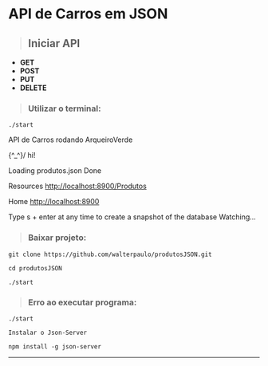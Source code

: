 # API de Carros em JSON


>## Iniciar API

* **GET**
* **POST**
* **PUT**
* **DELETE**


> ### Utilizar o terminal:
```
./start
```

API de Carros rodando
ArqueiroVerde

  \{^_^}/ hi!

  Loading produtos.json
  Done

  Resources
  [http://localhost:8900/Produtos](http://localhost:8900/Produtos)

  Home
  [http://localhost:8900](http://localhost:8900)

  Type s + enter at any time to create a snapshot of the database
  Watching...



> ### Baixar projeto:
```
git clone https://github.com/walterpaulo/produtosJSON.git

cd produtosJSON

./start
```
> ### Erro ao executar programa:
```
./start

Instalar o Json-Server

npm install -g json-server
```

***



